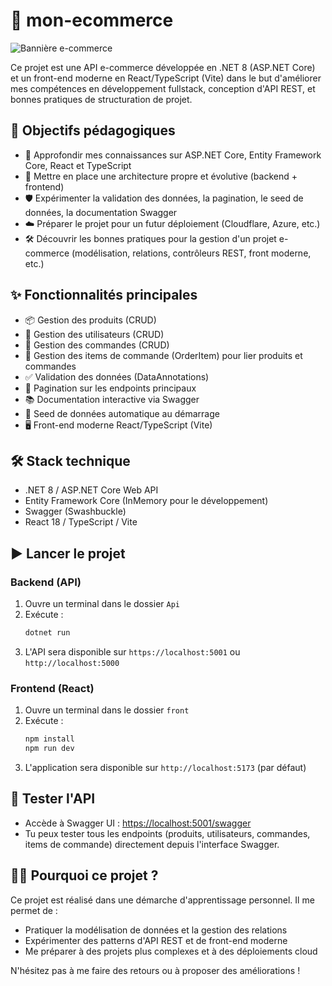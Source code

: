 # 🛒 mon-ecommerce

![Bannière e-commerce](https://www.mgsinfo.com/wp-content/uploads/2022/01/Bandeau-site-de-vente-en-ligne-e-commerce-1024x279.png)

Ce projet est une API e-commerce développée en .NET 8 (ASP.NET Core) et un front-end moderne en React/TypeScript (Vite) dans le but d'améliorer mes compétences en développement fullstack, conception d'API REST, et bonnes pratiques de structuration de projet.

## 🎯 Objectifs pédagogiques

- 🚀 Approfondir mes connaissances sur ASP.NET Core, Entity Framework Core, React et TypeScript
- 🧩 Mettre en place une architecture propre et évolutive (backend + frontend)
- 🛡️ Expérimenter la validation des données, la pagination, le seed de données, la documentation Swagger
- ☁️ Préparer le projet pour un futur déploiement (Cloudflare, Azure, etc.)
- 🛠️ Découvrir les bonnes pratiques pour la gestion d'un projet e-commerce (modélisation, relations, contrôleurs REST, front moderne, etc.)

## ✨ Fonctionnalités principales

- 📦 Gestion des produits (CRUD)
- 👤 Gestion des utilisateurs (CRUD)
- 🧾 Gestion des commandes (CRUD)
- 🧺 Gestion des items de commande (OrderItem) pour lier produits et commandes
- ✅ Validation des données (DataAnnotations)
- 📄 Pagination sur les endpoints principaux
- 📚 Documentation interactive via Swagger
- 🌱 Seed de données automatique au démarrage
- 🖥️ Front-end moderne React/TypeScript (Vite)

## 🛠️ Stack technique

- .NET 8 / ASP.NET Core Web API
- Entity Framework Core (InMemory pour le développement)
- Swagger (Swashbuckle)
- React 18 / TypeScript / Vite

## ▶️ Lancer le projet

### Backend (API)

1. Ouvre un terminal dans le dossier `Api`
2. Exécute :
   ```bash
   dotnet run
   ```
3. L'API sera disponible sur `https://localhost:5001` ou `http://localhost:5000`

### Frontend (React)

1. Ouvre un terminal dans le dossier `front`
2. Exécute :
   ```bash
   npm install
   npm run dev
   ```
3. L'application sera disponible sur `http://localhost:5173` (par défaut)

## 🧪 Tester l'API

- Accède à Swagger UI : [https://localhost:5001/swagger](https://localhost:5001/swagger)
- Tu peux tester tous les endpoints (produits, utilisateurs, commandes, items de commande) directement depuis l'interface Swagger.

## 🙋‍♂️ Pourquoi ce projet ?

Ce projet est réalisé dans une démarche d'apprentissage personnel. Il me permet de :
- Pratiquer la modélisation de données et la gestion des relations
- Expérimenter des patterns d'API REST et de front-end moderne
- Me préparer à des projets plus complexes et à des déploiements cloud

N'hésitez pas à me faire des retours ou à proposer des améliorations !